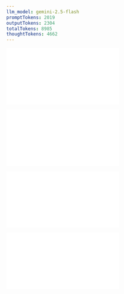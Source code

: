 ```yaml
---
llm_model: gemini-2.5-flash
promptTokens: 2019
outputTokens: 2304
totalTokens: 8985
thoughtTokens: 4662
---
```


![@](steps/_.3eb68380.md)

![@](steps/implement.47b7610b.md)

![@](steps/response.6d76b65d.md)

![@](steps/response.55884d18.md)